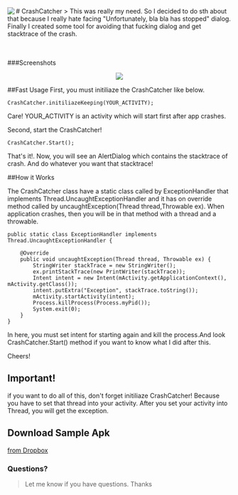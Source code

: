 <img src="http://i.hizliresim.com/zrM9Mj.png" align="left" />
# CrashCatcher
> This was really my need. So I decided to do sth about that because I really hate facing "Unfortunately, bla bla has stopped" dialog. Finally I created some tool for avoiding that fucking dialog and get stacktrace of the crash.
<br><br><br>

###Screenshots
<p align="center">
<img src="http://i.hizliresim.com/o7X9J7.png"/>
</p>

##Fast Usage
First, you must initiliaze the CrashCatcher like below.

    CrashCatcher.initiliazeKeeping(YOUR_ACTIVITY);
Care! YOUR_ACTIVITY is an activity which will start first after app crashes.

Second, start the CrashCatcher!

    CrashCatcher.Start();
    
That's it!. Now, you will see an AlertDialog which contains the stacktrace of crash. And do whatever you want that stacktrace!

##How it Works

The CrashCatcher class have a static class called by ExceptionHandler that implements Thread.UncaughtExceptionHandler and it has on override method called by uncaughtException(Thread thread,Throwable ex). When application crashes, then you will be in that method with a thread and a throwable.

    public static class ExceptionHandler implements Thread.UncaughtExceptionHandler {

        @Override
        public void uncaughtException(Thread thread, Throwable ex) {
            StringWriter stackTrace = new StringWriter();
            ex.printStackTrace(new PrintWriter(stackTrace));
            Intent intent = new Intent(mActivity.getApplicationContext(), mActivity.getClass());
            intent.putExtra("Exception", stackTrace.toString());
            mActivity.startActivity(intent);
            Process.killProcess(Process.myPid());
            System.exit(0);
        }
    }
In here, you must set intent for starting again and kill the process.And look CrashCatcher.Start() method if you want to know what I did after this.

Cheers!

## Important!
if you want to do all of this, don't forget initiliaze CrashCatcher! Because you have to set that thread into your activity.
After you set your activity into Thread, you will get the exception.

## Download Sample Apk
[from Dropbox](https://www.dropbox.com/s/b3r5o0ubnxsfrwq/app-debug.apk?dl=0)

### Questions?
> Let me know if you have questions. Thanks














  
